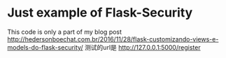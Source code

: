 # Just example of Flask-Security

This code is only a part of my blog post http://hedersonboechat.com.br/2016/11/28/flask-customizando-views-e-models-do-flask-security/
测试的url是 http://127.0.0.1:5000/register